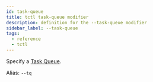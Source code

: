```yaml
---
id: task-queue
title: tctl task-queue modifier
description: definition for the --task-queue modifier
sidebar_label: --task-queue
tags:
  - reference
  - tctl
---
```


Specify a [Task Queue](/concepts/what-is-a-task-queue).

Alias: `--tq`
